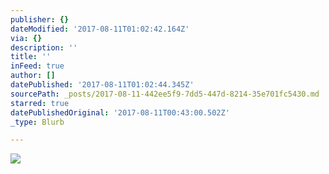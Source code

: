 ```yaml
---
publisher: {}
dateModified: '2017-08-11T01:02:42.164Z'
via: {}
description: ''
title: ''
inFeed: true
author: []
datePublished: '2017-08-11T01:02:44.345Z'
sourcePath: _posts/2017-08-11-442ee5f9-7dd5-447d-8214-35e701fc5430.md
starred: true
datePublishedOriginal: '2017-08-11T00:43:00.502Z'
_type: Blurb

---
```

![](https://the-grid-user-content.s3-us-west-2.amazonaws.com/55fe8d37-7fe3-455d-82df-5200f88d7ac7.jpg)
